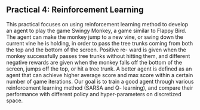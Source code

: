 ## Practical 4: Reinforcement Learning

This practical focuses on using reinforcement learning method to develop an agent to play the game Swingy Monkey, a game similar to Flappy Bird. The agent can make the monkey jump to a new vine, or swing down the current vine he is holding, in order to pass the tree trunks coming from both the top and the bottom of the screen. Positive re- ward is given when the monkey successfully passes tree trunks without hitting them, and different negative rewards are given when the monkey falls off the bottom of the screen, jumps off the top, or hit a tree trunk. A better agent is defined as an agent that can achieve higher average score and max score within a certain number of game iterations. Our goal is to train a good agent through various reinforcement learning method (SARSA and Q- learning), and compare their performance with different policy and hyper-parameters on discretized space.

